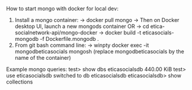 How to start mongo with docker for local dev:

1. Install a mongo container:
-> docker pull mongo
-> Then on Docker desktop UI, launch a new mongods container
OR
-> cd etica-socialnetwork-api/mongo-docker
-> docker build -t eticasocials-mongodb -f Dockerfile.mongodb .
2. From git bash command line:
-> winpty docker exec -it mongodbeticasocials mongosh (replace mongodbeticasocials by the name of the container)

Example mongo queries:
test> show dbs
eticasocialsdb  440.00 KiB
test> use eticasocialsdb
switched to db eticasocialsdb
eticasocialsdb> show collections
